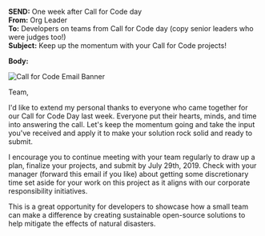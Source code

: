 **SEND:** One week after Call for Code day  
**From:** Org Leader  
**To:** Developers on teams from Call for Code day (copy senior leaders who were judges too!)  
**Subject:** Keep up the momentum with your Call for Code projects!  

**Body:**

![Call for Code Email Banner](https://raw.githubusercontent.com/IBM/digital-call-kits/master/src/PUSH/CallforCodeEmailBanner.png)

Team,

I'd like to extend my personal thanks to everyone who came together for our Call for Code Day last week. Everyone put their hearts, minds, and time into answering the call. Let's keep the momentum going and take the input you've received and apply it to make your solution rock solid and ready to submit.

I encourage you to continue meeting with your team regularly to draw up a plan, finalize your projects, and submit by July 29th, 2019. Check with your manager (forward this email if you like) about getting some discretionary time set aside for your work on this project as it aligns with our corporate responsibility initiatives.

This is a great opportunity for developers to showcase how a small team can make a difference by creating sustainable open-source solutions to help mitigate the effects of natural disasters.
